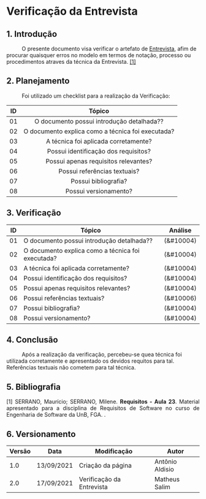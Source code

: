 # Verificação da Entrevista


## 1. Introdução
<p style="text-indent: 40px; align="justify">
O presente documento visa verificar o artefato de <a href = "/2021.1-Caixa_Tem/docs/Elicitacao/Tecnicas/entrevista.md">Entrevista</a>, afim de procurar quaisquer erros no modelo em termos de notação, processo ou procedimentos atraves da técnica da Entrevista. <a href="#Bibliografia">[1]</a></p>
</p>

## 2. Planejamento 
<p style="text-indent: 40px; align="justify">Foi utilizado um checklist para a realização da Verificação:</p>

<center>

| ID| Tópico |
|:--:|:--:|
| 01 | O documento possui introdução detalhada?? |
| 02 | O documento explica como a técnica foi executada? |
| 03 | A técnica foi aplicada corretamente? |
| 04 | Possui identificação dos requisitos? |
| 05 | Possui apenas requisitos relevantes? |
| 06 | Possui referências textuais? | 
| 07 | Possui bibliografia? | 
| 08 | Possui versionamento? | 

</center>

## 3. Verificação

<center>

| ID| Tópico | Análise |
|:-:|--|:-:|
| 01 | O documento possui introdução detalhada?? |(&#10004) | 
| 02 | O documento explica como a técnica foi executada? |(&#10004) | 
| 03 | A técnica foi aplicada corretamente? |(&#10004) | 
| 04 | Possui identificação dos requisitos? |(&#10004) | 
| 05 | Possui apenas requisitos relevantes? |(&#10004) | 
| 06 | Possui referências textuais? | (&#10006) | 
| 07 | Possui bibliografia? | (&#10004) | 
| 08 | Possui versionamento? | (&#10004) | 

</center>

## 4. Conclusão

<p style="text-indent: 40px; align="justify">
Após a realização da verificação, percebeu-se quea técnica foi utilizada corretamente e apresentado os devidos requitos para tal. Referências textuais não cometem para tal técnica.
</p>

## 5. Bibliografia <a id="Bibliografia"></a>
<p align = "justify"> [1] SERRANO, Maurício; SERRANO, Milene. <strong>Requisitos - Aula 23</strong>. Material apresentado para a disciplina de Requisitos de Software no curso de Engenharia de Software da UnB, FGA. </a> .</p>


## 6. Versionamento
<center>

| Versão | Data | Modificação | Autor |
|--|--|--|--|
| 1.0 | 13/09/2021 | Criação da página | Antônio Aldisio |
| 2.0 | 17/09/2021 | Verificação da Entrevista | Matheus Salim |

</center>
